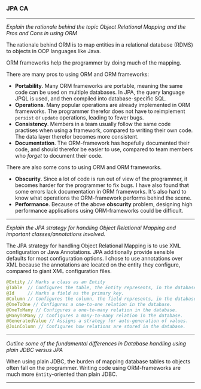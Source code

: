 ### JPA CA
___

_Explain the rationale behind the topic Object Relational Mapping and the Pros and Cons in using ORM_

The rationale behind ORM is to map entities in a relational database (RDMS) to objects in OOP languages like Java.

ORM frameworks help the programmer by doing much of the mapping.

There are many pros to using ORM and ORM frameworks:
* **Portability**. Many ORM frameworks are portable, meaning the same code can be used on multiple databases. In JPA, the query language
JPQL is used, and then compiled into database-specific SQL.
* **Operations**. Many popular operations are already implemented in ORM frameworks. The programmer therefor does not have to reimplement 
``persist`` or ``update`` operations, leading to fewer bugs.
* **Consistency**. Members in a team usually follow the same code practises when using 
a framework, compared to writing their own code. The data layer therefor becomes more consistent.
* **Documentation**. The ORM-framework has hopefully documented their code, and should therefor be easier to use, compared 
to team members who *forget* to document their code.

There are also some cons to using ORM and ORM frameworks.
* **Obscurity**. Since a lot of code is run out of view of the programmer, it becomes harder for the programmer to fix
bugs. I have also found that some errors lack documentation in ORM frameworks. It's also hard to know what operations
the ORM-framework performs behind the scene.
* **Performance**. Because of the above **obscurity** problem, designing high performance applications using
ORM-frameworks could be difficult.
 
___
*Explain the JPA strategy for handling Object Relational Mapping and important classes/annotations involved.*

The JPA strategy for handling Object Relational Mapping is to use XML configuration or Java Annotations. JPA additionally 
provide sensible defaults for most configuration options. I chose to use annotations over XML because the annotations are 
located on the entity they configure, compared to giant XML configuration files.

```java
@Entity // Marks a class as an Entity
@Table  // Configures the table, the Entity represents, in the database. 
@Id     // Marks a field as the primary key.
@Column // Configures the column, the field represents, in the database.
@OneToOne // Configures a one-to-one relation in the database.
@OneToMany // Configures a one-to-many relation in the database.
@ManyToMany // Configures a many-to-many relation in the database.
@GeneratedValue // Assigns a strategy for auto-generation of values.
@JoinColumn // Configures how relations are stored in the database.  
````
___

*Outline some of the fundamental differences in Database handling using plain JDBC versus JPA*

When using plain JDBC, the burden of mapping database tables to objects often fall on the programmer. Writing code using
ORM-frameworks are much more ``Entity``-oriented than plain JDBC.
___
